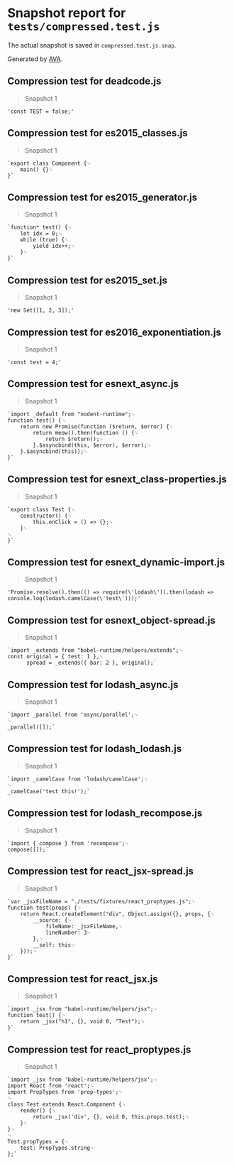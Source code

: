# Snapshot report for `tests/compressed.test.js`

The actual snapshot is saved in `compressed.test.js.snap`.

Generated by [AVA](https://ava.li).

## Compression test for deadcode.js

> Snapshot 1

    'const TEST = false;'

## Compression test for es2015_classes.js

> Snapshot 1

    `export class Component {␊
        main() {}␊
    }`

## Compression test for es2015_generator.js

> Snapshot 1

    `function* test() {␊
        let idx = 0;␊
        while (true) {␊
            yield idx++;␊
        }␊
    }`

## Compression test for es2015_set.js

> Snapshot 1

    'new Set([1, 2, 3]);'

## Compression test for es2016_exponentiation.js

> Snapshot 1

    'const test = 4;'

## Compression test for esnext_async.js

> Snapshot 1

    `import _default from "nodent-runtime";␊
    function test() {␊
        return new Promise(function ($return, $error) {␊
            return meow().then(function () {␊
                return $return();␊
            }.$asyncbind(this, $error), $error);␊
        }.$asyncbind(this));␊
    }`

## Compression test for esnext_class-properties.js

> Snapshot 1

    `export class Test {␊
        constructor() {␊
            this.onClick = () => {};␊
        }␊
    ␊
    }`

## Compression test for esnext_dynamic-import.js

> Snapshot 1

    'Promise.resolve().then(() => require(\'lodash\')).then(lodash => console.log(lodash.camelCase(\'test\')));'

## Compression test for esnext_object-spread.js

> Snapshot 1

    `import _extends from "babel-runtime/helpers/extends";␊
    const original = { test: 1 },␊
          spread = _extends({ bar: 2 }, original);`

## Compression test for lodash_async.js

> Snapshot 1

    `import _parallel from 'async/parallel';␊
    ␊
    _parallel([]);`

## Compression test for lodash_lodash.js

> Snapshot 1

    `import _camelCase from 'lodash/camelCase';␊
    ␊
    _camelCase('test this!');`

## Compression test for lodash_recompose.js

> Snapshot 1

    `import { compose } from 'recompose';␊
    compose([]);`

## Compression test for react_jsx-spread.js

> Snapshot 1

    `var _jsxFileName = "./tests/fixtures/react_proptypes.js";␊
    function test(props) {␊
        return React.createElement("div", Object.assign({}, props, {␊
            __source: {␊
                fileName: _jsxFileName,␊
                lineNumber: 3␊
            },␊
            __self: this␊
        }));␊
    }`

## Compression test for react_jsx.js

> Snapshot 1

    `import _jsx from "babel-runtime/helpers/jsx";␊
    function test() {␊
        return _jsx("h1", {}, void 0, "Test");␊
    }`

## Compression test for react_proptypes.js

> Snapshot 1

    `import _jsx from 'babel-runtime/helpers/jsx';␊
    import React from 'react';␊
    import PropTypes from 'prop-types';␊
    ␊
    class Test extends React.Component {␊
        render() {␊
            return _jsx('div', {}, void 0, this.props.test);␊
        }␊
    }␊
    ␊
    Test.propTypes = {␊
        test: PropTypes.string␊
    };`
